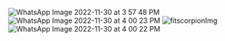 ![WhatsApp Image 2022-11-30 at 3 57 48 PM](https://github.com/Mausoomi12/Fit-scorpion-minor/assets/112415870/2f6d5e81-55b0-4a13-8c5d-1e713b31b8da)
![WhatsApp Image 2022-11-30 at 4 00 23 PM](https://github.com/Mausoomi12/Fit-scorpion-minor/assets/112415870/86817bc9-4b30-456c-9a3b-4911aa02cab0)
![fitscorpionImg](https://github.com/Mausoomi12/Fit-scorpion-minor/assets/112415870/5043f925-19f6-4bc5-a454-7c3cddced22f)
![WhatsApp Image 2022-11-30 at 4 00 22 PM](https://github.com/Mausoomi12/Fit-scorpion-minor/assets/112415870/4c1198f8-8345-47ee-ac5a-d54952a42557)
